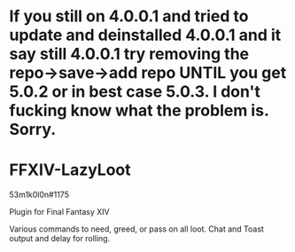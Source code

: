 # If you still on 4.0.0.1 and tried to update and deinstalled 4.0.0.1 and it say still 4.0.0.1 try removing the repo->save->add repo UNTIL you get 5.0.2 or in best case 5.0.3. I don't fucking know what the problem is. Sorry.


# FFXIV-LazyLoot

53m1k0l0n#1175

Plugin for Final Fantasy XIV

Various commands to need, greed, or pass on all loot. Chat and Toast output and delay for rolling.

